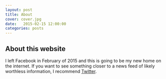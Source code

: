 ```yaml
---
layout: post
title: About
cover: cover.jpg
date:   2015-02-15 12:00:00
categories: posts
---
```


## About this website

I left Facebook in February of 2015 and this is going to be my new home on the internet.  If you want to see something closer to a news feed of likely worthless information, I recommend <a href="https://twitter.com/nickscupofwords">Twitter</a>.

